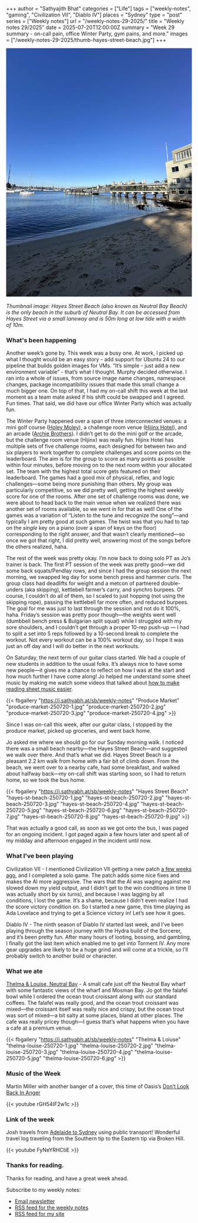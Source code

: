 +++
author = "Sathyajith Bhat"
categories = ["Life"]
tags = ["weekly-notes", "gaming", "Civilization VII", "Diablo IV"]
places = "Sydney"
type = "post"
series = ["Weekly notes"]
url = "/weekly-notes-29-2025/"
title = "Weekly notes 29/2025"
date = 2025-07-20T12:00:00Z
summary = "Week 29 summary - on-call pain, office Winter Party, gym pains, and more." 
images = ["/weekly-notes-29-2025/thumb-hayes-street-beach.jpg"]
+++

![](thumb-hayes-street-beach.jpg)

_Thumbnail image: Hayes Street Beach (also known as Neutral Bay Beach) is the only beach in the suburb of Neutral Bay. It can be accessed from Hayes Street via a small laneway and is 50m long at low tide with a width of 10m._

### What's been happening

Another week’s gone by. This week was a busy one. At work, I picked up what I thought would be an easy story - add support for Ubuntu 24 to our pipeline that builds golden images for VMs. “It’s simple - just add a new environment variable” - that’s what I thought. Murphy decided otherwise. I ran into a whole of issues, from source image name changes, namespace changes, package incompatibility issues that made this small change a much bigger one. On top of that, I had my on-call shift this week at the last moment as a team mate asked if his shift could be swapped and I agreed. Fun times. That said, we did have our office Winter Party which was actually fun.

The Winter Party happened over a span of three interconnected venues: a mini golf course ([Holey Moley](https://holeymoley.com.au/)), a challenge room venue ([Hijinx Hotel](https://hijinxhotel.com.au/activities/challenge-rooms)), and an arcade ([Archie Brothers](https://maps.app.goo.gl/6tLT3F8LP7Z44ZQk9)). I didn’t get to do the mini golf or the arcade, but the challenge room venue (Hijinx) was really fun. Hijinx Hotel has multiple sets of five challenge rooms, each designed for between two and six players to work together to complete challenges and score points on the leaderboard. The aim is for the group to score as many points as possible within four minutes, before moving on to the next room within your allocated set. The team with the highest total score gets featured on their leaderboard. The games had a good mix of physical, reflex, and logic challenges—some being more punishing than others. My group was particularly competitive, so we did pretty well, getting the highest weekly score for one of the rooms. After one set of challenge rooms was done, we were about to head back to the main venue when we realized there was another set of rooms available, so we went in for that as well! One of the games was a variation of “Listen to the tune and recognize the song”—and typically I am pretty good at such games. The twist was that you had to tap on the *single* key on a piano (over a span of keys on the floor) corresponding to the right answer, and that wasn’t clearly mentioned—so once we got that right, I did pretty well, answering most of the songs before the others realized, haha.


The rest of the week was pretty okay. I’m now back to doing solo PT as Jo’s trainer is back. The first PT session of the week was pretty good—we did some back squats/Pendlay rows, and since I had the group session the next morning, we swapped leg day for some bench press and hammer curls. The group class had deadlifts for weight and a metcon of partnered double-unders (aka skipping), kettlebell farmer’s carry, and synchro burpees. Of course, I couldn’t do all of them, so I scaled to just hopping (not using the skipping rope), passing the kettlebell far more often, and reduced burpees. The goal for me was just to last through the session and not do it 100%, haha. Friday’s session was pretty poor though—the weights went well (dumbbell bench press & Bulgarian split squat) while I struggled with my sore shoulders, and I couldn’t get through a proper 10-rep push-up — I had to split a set into 5 reps followed by a 10-second break to complete the workout. Not every workout can be a 100% workout day, so I hope it was just an off day and I will do better in the next workouts.

On Saturday, the next term of our guitar class started. We had a couple of new students in addition to the usual folks. It’s always nice to have some new people—it gives me a chance to reflect on how I was at the start and how much further I have come along! Jo helped me understand some sheet music by making me watch some videos that talked about [how to make reading sheet music easier](https://aoyamatomemo.wordpress.com/2013/10/18/sheet-music-every-good-boy-does-fine-i-think/).

{{< fbgallery "https://i.sathyabh.at/sb/weekly-notes" "Produce Market" "produce-market-250720-1.jpg" "produce-market-250720-2.jpg" "produce-market-250720-3.jpg" "produce-market-250720-4.jpg" >}}

Since I was on-call this week, after our guitar class, I stopped by the produce market, picked up groceries, and went back home.

Jo asked me where we should go for our Sunday morning walk. I noticed there was a small beach nearby—the Hayes Street Beach—and suggested we walk over there. And that’s what we did. Hayes Street Beach is a pleasant 2.2 km walk from home with a fair bit of climb down. From the beach, we went over to a nearby cafe, had some breakfast, and walked about halfway back—my on-call shift was starting soon, so I had to return home, so we took the bus home.

{{< fbgallery "https://i.sathyabh.at/sb/weekly-notes" "Hayes Street Beach" "hayes-st-beach-250720-1.jpg" "hayes-st-beach-250720-2.jpg" "hayes-st-beach-250720-3.jpg" "hayes-st-beach-250720-4.jpg" "hayes-st-beach-250720-5.jpg" "hayes-st-beach-250720-6.jpg" "hayes-st-beach-250720-7.jpg" "hayes-st-beach-250720-8.jpg" "hayes-st-beach-250720-9.jpg" >}}

<div class="strava-embed-placeholder" data-embed-type="activity" data-embed-id="15170846907" data-style="standard" data-from-embed="false"></div><script src="https://strava-embeds.com/embed.js"></script>

That was actually a good call, as soon as we got onto the bus, I was paged for an ongoing incident. I got paged again a few hours later and spent all of my midday and afternoon engaged in the incident until now.

### What I've been playing

Civilization VII - I mentioned Civilization VII getting a new patch [a few weeks ago](/weekly-notes-26-2025/), and I completed a solo game. The patch adds some nice fixes and makes the AI more aggressive. The wars that the AI was waging against me slowed down my yield output, and I didn’t get to the win conditions in time (I was actually short by six turns), and because I was lagging by all conditions, I lost the game. It’s a shame, because I didn’t even realize I had the score victory condition on. So I started a new game, this time playing as Ada Lovelace and trying to get a Science victory in! Let’s see how it goes.

Diablo IV - The ninth season of Diablo IV started last week, and I’ve been playing through the season journey with the Hydra build of the Sorcerer, and it’s been pretty fun. After many hours of looting, bossing, and gambling, I finally got the last item which enabled me to get into Torment IV. Any more gear upgrades are likely to be a huge grind and will come at a trickle, so I’ll probably switch to another build or character.

### What we ate

[Thelma & Louise, Neutral Bay](https://maps.app.goo.gl/VrjU3xmVEp9sM8NE8) - A small cafe just off the Neutral Bay wharf with some fantastic views of the wharf and Mosman Bay. Jo got the falafel bowl while I ordered the ocean trout croissant along with our standard coffees. The falafel was really good, and the ocean trout croissant was mixed—the croissant itself was really nice and crispy, but the ocean trout was sort of mixed—a bit salty at some places, bland at other places. The cafe was really pricey though—I guess that’s what happens when you have a cafe at a premium venue.

{{< fbgallery "https://i.sathyabh.at/sb/weekly-notes" "Thelma & Loiuse" "thelma-louise-250720-1.jpg" "thelma-louise-250720-2.jpg" "thelma-louise-250720-3.jpg" "thelma-louise-250720-4.jpg" "thelma-louise-250720-5.jpg" "thelma-louise-250720-6.jpg" >}}

### Music of the Week

Martin Miller with another banger of a cover, this time of Oasis’s [Don’t Look Back In Anger](https://www.youtube.com/watch?v=rGH54IF2w1c)

{{< youtube rGH54IF2w1c >}}


### Link of the week

Josh travels from [Adelaide to Sydney](https://www.youtube.com/watch?v=FyNeYRHCtiE) using public transport! Wonderful travel log traveling from the Southern tip to the Eastern tip via Broken Hill. 

{{< youtube FyNeYRHCtiE >}}

### Thanks for reading.
Thanks for reading, and have a great week ahead.

Subscribe to my weekly notes:
- [Email newsletter](https://sathyabhat.substack.com/)
- [RSS feed for the weekly notes](https://sathyabh.at/series/weekly-notes/index.xml)
- [RSS feed for my site](https://sathyabh.at/index.xml)
